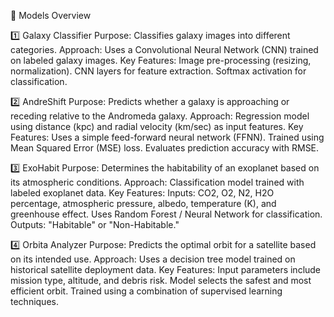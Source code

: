 📂 Models Overview


1️⃣ Galaxy Classifier
Purpose: Classifies galaxy images into different categories.
Approach: Uses a Convolutional Neural Network (CNN) trained on labeled galaxy images.
Key Features:
Image pre-processing (resizing, normalization).
CNN layers for feature extraction.
Softmax activation for classification.




2️⃣ AndreShift
Purpose: Predicts whether a galaxy is approaching or receding relative to the Andromeda galaxy.
Approach: Regression model using distance (kpc) and radial velocity (km/sec) as input features.
Key Features:
Uses a simple feed-forward neural network (FFNN).
Trained using Mean Squared Error (MSE) loss.
Evaluates prediction accuracy with RMSE.




3️⃣ ExoHabit
Purpose: Determines the habitability of an exoplanet based on its atmospheric conditions.
Approach: Classification model trained with labeled exoplanet data.
Key Features:
Inputs: CO2, O2, N2, H2O percentage, atmospheric pressure, albedo, temperature (K), and greenhouse effect.
Uses Random Forest / Neural Network for classification.
Outputs: "Habitable" or "Non-Habitable."




4️⃣ Orbita Analyzer
Purpose: Predicts the optimal orbit for a satellite based on its intended use.
Approach: Uses a decision tree model trained on historical satellite deployment data.
Key Features:
Input parameters include mission type, altitude, and debris risk.
Model selects the safest and most efficient orbit.
Trained using a combination of supervised learning techniques.
